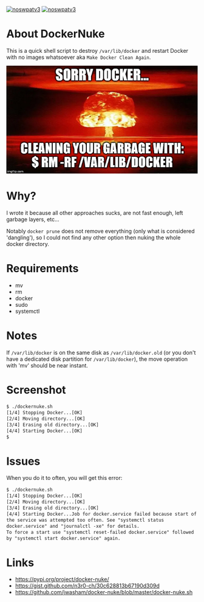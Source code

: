 [![noswpatv3](http://zoobab.wdfiles.com/local--files/start/noupcv3.jpg)](https://ffii.org/donate-now-to-save-europe-from-software-patents-says-ffii/)
[![noswpatv3](http://zoobab.wdfiles.com/local--files/start/noupcv3.jpg)](https://ffii.org/donate-now-to-save-europe-from-software-patents-says-ffii/)
# About DockerNuke

This is a quick shell script to destroy `/var/lib/docker` and restart Docker with no images whatsoever aka ```Make Docker Clean Again```.

![docker nuke meme](docker-nuke-meme.jpg)

# Why?

I wrote it because all other approaches sucks, are not fast enough, left garbage layers, etc...

Notably ```docker prune``` does not remove everything (only what is considered
'dangling'), so I could not find any other option then nuking the whole docker directory.

# Requirements

* mv
* rm
* docker
* sudo
* systemctl

# Notes

If ```/var/lib/docker``` is on the same disk as ```/var/lib/docker.old``` (or
you don't have a dedicated disk partition for ```/var/lib/docker```), the move
operation with 'mv' should be near instant.

# Screenshot

```
$ ./dockernuke.sh
[1/4] Stopping Docker...[OK]
[2/4] Moving directory...[OK]
[3/4] Erasing old directory...[OK]
[4/4] Starting Docker...[OK]
$ 
```

# Issues

When you do it to often, you will get this error:

```
$ ./dockernuke.sh
[1/4] Stopping Docker...[OK]
[2/4] Moving directory...[OK]
[3/4] Erasing old directory...[OK]
[4/4] Starting Docker...Job for docker.service failed because start of the service was attempted too often. See "systemctl status docker.service" and "journalctl -xe" for details.
To force a start use "systemctl reset-failed docker.service" followed by "systemctl start docker.service" again.
```

# Links

* https://pypi.org/project/docker-nuke/
* https://gist.github.com/n3r0-ch/30c628813b67190d309d
* https://github.com/jwasham/docker-nuke/blob/master/docker-nuke.sh
